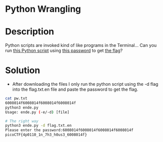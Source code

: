 # Python Wrangling

# Description
Python scripts are invoked kind of like programs in the Terminal... Can you run [this Python script](https://mercury.picoctf.net/static/0bf545252b5120845e3b568b9ad0277e/ende.py) using [this password](https://mercury.picoctf.net/static/0bf545252b5120845e3b568b9ad0277e/pw.txt) to get [the flag](https://mercury.picoctf.net/static/0bf545252b5120845e3b568b9ad0277e/flag.txt.en)?
# Solution
-  After downloading the files I only run the python script using the -d flag into the flag.txt.en file and paste the password to get the flag.

``` bash
cat pw.txt 
6008014f6008014f6008014f6008014f
python3 ende.py
Usage: ende.py (-e/-d) [file]

# The right way
python3 ende.py -d flag.txt.en 
Please enter the password:6008014f6008014f6008014f6008014f
picoCTF{4p0110_1n_7h3_h0us3_6008014f}
```
